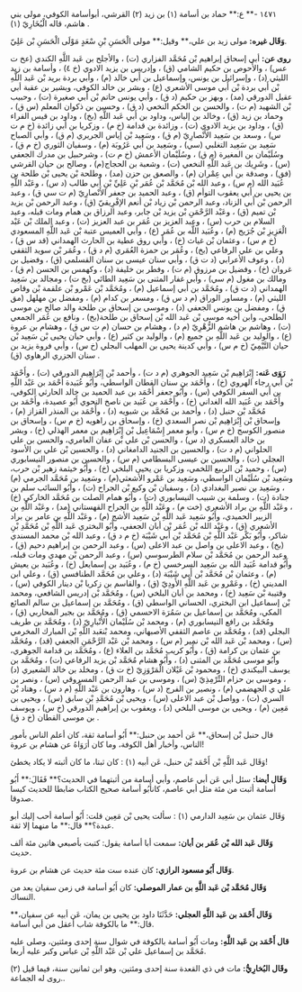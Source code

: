 ١٤٧١ -** ع:** حماد بن أسامة (١) بن زيد (٢) القرشي، أبوأسامة الكوفي، مولى بني هاشم، قاله الْبُخَارِيّ (١) .

**وَقَال غيره:** مولى زيد بن علي،** وقيل:** مولى الْحَسَنِ بْنِ سْعَدٍ مَوْلَى الْحَسَنِ بْن عَلِيّ.

**روى عن:** أبي إسحاق إبراهيم بْن مُحَمَّد الفزاري (ت) ، والأجلح بن عَبد اللَّهِ الكندي (عخ ت عس) ، والأَحوص بن حكيم الشامي (ق) ، وإدريس بن يزيد الادوي (خ ٤) ، وأسامة بن زيد الليثي (د) ، وإسرائيل بن يونس، وإسماعيل بن أَبي خالد (م) ، وأبي بردة بريد بْن عَبد اللَّهِ بْن أَبي بردة بْن أَبي موسى الأشعري (ع) ، وبشر بن خالد الكوفي، وبشير بن عقبة أبي عقيل الدورقي (مد) ، وبهز بن حكيم (د ق) ، وأبي يونس حاتم بْن أَبي صغيرة (ت) ، وحبيب بْن الشهيد (م ت) ، والحسن بن الحكم النخعي (د ق) ، وحسين بن ذكوان المعلم (س ق) ، وحماد بن زيد (ق) ، وخالد بن إلياس، وداود بن أَبي عَبد اللَّهِ (بخ) ، وداود بن قيس الفراء (ق) ، وداود بن يزيد الادوي (ت) ، وزائدة بن قدامة (خ م) ، وزكريا بن أَبي زائدة (خ م ت س) ، وسعد بن سَعِيد الأَنْصارِيّ (م ق) ، وسَعِيد بْن إياس الجريري (م ق) ، وأبي الصباح سَعِيد بن سَعِيد التغلبي (سي) ، وسَعِيد بن أَبي عَرُوبَة (م) ، وسفيان الثوري (خ م ق) ، وسُلَيْمان بن المغيرة (م ق) ، وسُلَيْمان الأعمش (خ م ت) ، وشرحبيل بن مدرك الجعفي (س) ، وشَرِيك بن عَبد اللَّهِ النخعي (ت) ، وشعبة بن الحجاج(م) ، وصالح بن حيان القرشي (فق) ، وصدقة بن أَبي عِمْران (م) ، والصعق بن حزن (مد) ، وطلحة بْن يحيى بْن طلحة بن عُبَيد الله (م س) ، وعبد الله بْن مُحَمَّد بْن عُمَر بْنِ عَلِيِّ بْنِ أَبي طالب (د س) ، وعَبْد اللَّهِ بن يحيى بن أَبي يعقوب التوأم (ق) ، وعبد الحميد بن جعفر الأَنْصارِيّ (م ت سي ق) ، وعبد الرحمن بْن أَبي الزناد، وعبد الرحمن بْن زياد بْن أنعم الإفْرِيقيّ (ق) ، وعبد الرحمن بْن يزيد بْن تميم (ق) ، وعَبْد الرَّحْمَنِ بْن يزيد بْن جابر، وعبد الرزاق بن همام ومات قبله، وعبد السلام بن حرب (س) ، وعبد العزيز بن عُمَر بن عبد العزيز (ت) ، وعبد الملك بْن عَبْد الْعَزِيزِ بْن جُرَيج (م) ، وعُبَيد اللَّه بن عُمَر (ع) ، وأبي العميس عتبة بْن عَبد اللَّهِ المسعودي (خ م س) ، وعثمان بْن غياث (خ) ، وأبي روق عطية بن الحارث الهمداني (قد س ق) ، وعلي بن علي الرفاعي (بخ) ، وعُمَر بن حمزة العُمَري (م د ق) ، وعُمَر بْن سويد الثقفي (د) ، وعوف الأعرابي (د ت ق) ، وأبي سنان عيسى بن سنان القسلمي (ق) ، وفضيل بن غروان (خ) ، وفضيل بن مرزوق (م ت) ، وفطر بن خليفة (د) ، وكهمس بن الحسن (م ق) ، ومالك بن مغول (م سي) ، وأبي غفار المثنى بن سَعِيد الطائي (بخ ت) ، ومجالد بن سَعِيد الهمداني (د ت ق) ، ومُحَمَّد بن أَبي إسماعيل (م) ، ومُحَمَّد بْن عَمْرو بْن علقمة بْن وقاص الليثي (م) ، ومساور الوراق (م د س ق) ، ومسعر بن كدام (م) ، ومفضل بن مهلهل (مق ق) ، ومفضل بن يونس الجعفي (د) ، وموسى بن إسحاق بن طلحة والد صالح بن موسى الطلحي، وابن أخيه موسى بْن عَبد الله بْن إسحاق بن طلحة(بخ) ، ونافع بن عُمَر الجمعي (ت) ، وهاشم بن هاشم الزُّهْرِيّ (م د) ، وهشام بن حسان (م ت س ق) ، وهشام بن عروة (ع) ، والوليد بن عَبد اللَّهِ بن جميع (م) ، والوليد بن كثير (ع) ، وأبي حيان يحيى بْن سَعِيد بْن حيان التَّيْمِيّ (خ م س) ، وأبي كدينة يحيى بن المهلب البجلي (خ س) ، وأبي فروة يزيد بن سنان الجزري الرهاوي (ق) .

**رَوَى عَنه:** إِبْرَاهِيم بْن سَعِيد الجوهري (م د ت) ، وأحمد بْن إِبْرَاهِيم الدورقي (ت) ، وأَحْمَد بْن أَبي رجاء الهروي (خ) ، وأَحْمَد بن سنان القطان الواسطي، وأَبُو عُبَيدة أَحْمَد بن عَبْد اللَّهِ بن أَبي السفر الكوفي (س) ، وأَبُو جعفر أَحْمَد بن عبد الحميد بن خالد الحارثي الكوفي، وأَحْمَد بن عُبَيد الله الغداني (خ) ، وأَحْمَد بن عُبَيد بن ناصخ النحوي أَبُو عصيدة، وأَحْمَد بن مُحَمَّد بْن حنبل (د) ، وأحمد بن مُحَمَّد بن شبويه (د) ، وأَحْمَد بن المنذر القزاز (م) ، وإسحاق بْن إِبْرَاهِيم بْن نصر السعدي (خ) ، وإسحاق بن راهويه (خ م س) ، وإسحاق بن منصور الكوسج (خ م س) ، وأبو معمر إِسْمَاعِيل بْن إِبْرَاهِيم بن معمر الهذلي (خ) ، وبشر بن خالد العسكري (د س) ، والحسن بْن علي بْن عفان العامري، والحسن بن علي الحلواني (م د ت) ، والحسين بن الجنيد الدامغاني (د) ، والحسين بْن علي بن الأسود العجلي (ت) ، والحسين بن عيسى البسطامي (م س) ، والحسين بن منصور النيسابوري (س) ، وحميد بْن الربيع اللخمي، وزكريا بن يحيى البلخي (خ) ، وأَبُو خيثمة زهير بْن حرب، وسَعِيد بْن سُلَيْمان الواسطي، وسَعِيد بن عَمْرو الأشعثي(م) ، وسَعِيد بن مُحَمَّد الجرمي (م) ، وسَعِيد بن نصير البغدادي (د) ، وسفيان بْن وكيع بْن الجراح (ت) ، وأَبُو السائب سلم بن جنادة (ت) ، وسلمة بن شبيب النيسابوري (ت) ، وأَبُو همام الصلت بن مُحَمَّد الخاركي (خ) ، وعَبْد اللَّهِ بن براد الأشعري (خت م) ، وعَبْد اللَّهِ بن الجراح القهستاني (مد) ، وعَبْد اللَّهِ بن الزبير الحميدي، وأَبُو سَعِيد عَبد اللَّهِ بْن سَعِيد الأشج (م) ، وعَبْد اللَّهِ بن عامر بن براد الأشعري (ق) ، وعَبْد الله بْن عُمَر بْن أبان الجعفي، وأَبُو البختري عَبد اللَّهِ بْن مُحَمَّدِ بْنِ شاكر، وأَبُو بَكْر عَبْد اللَّهِ بْن مُحَمَّد بْن أَبي شَيْبَة (خ م د ق) ، وعبد الله بْن محمد المسندي (بخ) ، وعبد الاعلى بن واصل بن عبد الاعلى (س) ، وعبد الرحمن بن إبراهيم دحيم (ق) ، وعبد الرحمن بن مُحَمَّد بْن سلام الطرسوسي (س) ، وعبد الرحمن بْن مهدي ومات قبله، وأَبُو قدامة عُبَيد الله بن سَعِيد السرخسي (خ م) ، وعُبَيد بن إسمايعل (خ) ، وعُبَيد بن يعيش (م) ، وعثمان بْن مُحَمَّد بْن أَبي شَيْبَة (د) ، وعلي بن مُحَمَّد الطنافسي (ق) ، وعلي ابن المديني (خ) ، وعَمْرو بن عَبد اللَّهِ الأَودِيّ (ق) ، والقاسم بن زكريا بْن دينار الكوفي (س) ، وقتيبة بْن سَعِيد (خ) ، ومحمد بن أبان البلخي (س) ، ومُحَمَّد بْن إدريس الشافعي، ومحمد بْن إسماعيل ابن البختري، الحساني الواسطي (ق) ، ومُحَمَّد بن إسماعيل بن سالم الصائع المكي، ومُحَمَّد بن إسماعيل بن سَمُرَة الاحسمي (ق) ، ومُحَمَّد بن بجير المحاربي (ق) ، ومُحَمَّد بن رافع النيسابوري (م) ، ومحمد بْن سُلَيْمان الأَنْبارِيّ (د) ، ومُحَمَّد بن طريف البجلي (قد) ، ومُحَمَّد بن عاصم الثقفي الأصبهاني، ومحمد بْنعَبد اللَّهِ بْن المبارك المخرمي (س) ، ومحمد بْن عَبد الله بْن نمير (م س) ، ومحمد بْن عَبْد الرَّحْمَنِ الجعفي (قد) ، ومُحَمَّد بن عثمان بن كرامة (ق) ، وأَبُو كريب مُحَمَّد بن العلاء (ع) ، ومُحَمَّد بن قدامة الجوهري، وأَبُو موسى مُحَمَّد بن المثنى (د) ، وأَبُو هشام مُحَمَّد بْن يزيد الرفاعي (ت) ، ومُحَمَّد بن يوسف البيكندي (خ) ، ومحمود بْن غَيْلان الْمَرْوَزِيّ (خ ت ق) ، ومخلد بن خالد الشعيري (د) ، وموسى بن حزام التِّرْمِذِيّ (س) ، وموسى بن عبد الرحمن المسروقي (س) ، ونصر بن علي ي الجهضمي (م) ، ونصير بن الفرج (د س) ، وهارون بن عَبْد اللَّهِ (م د س) ، وهناد بْن السري (ت) ، وواصل بْن عبد الاعلى (س) ، ويحيى بْن مُحَمَّدِ بْنِ سابق (س) ، ويحيى بن مَعِين (م) ، ويحيى بن موسى البلخي (د) ، ويعقوب بن إبراهيم الدورقي (خ س) ، ويوسف بن موسى القطان (خ د ق) .

قال حنبل بْن إسحاق،** عَن أحمد بن حنبل:** أَبُو أسامة ثقة، كان أعلم الناس بأمور الناس، وأخبار أهل الكوفة، وما كان أرَوَاهُ عن هشام بن عروة!

وَقَال عَبد اللَّهِ بْن أَحْمَد بْن حنبل، عَن أبيه (١) : كان ثبتا، ما كان أثبته لا يكاد يخطئ!

**وَقَال أيضا:** سئل أبي عَن أبي عاصم، وأبي أسامة من أثبتهما في الحديث؟** فَقَالَ:** أَبُو أسامة أثبت من مئة مثل أبي عاصم، كانأَبُو أسامة صحيح الكتاب ضابطا للحديث كيسا صدوقا.

وَقَال عثمان بن سَعِيد الدارمي (١) : سألت يحيى بْن مَعِين قلت: أَبُو أسامة أحب إليك أبو عبدة؟** قال:** ما منهما إلا ثقة.

**وَقَال عَبد الله بْن عُمَر بن أبان:** سمعت أبا أسامة يقول: كتبت بأصبعي هاتين مئة ألف حديث.

**وَقَال أَبُو مسعود الرازي:** كان عنده ست مئة حديث عن هشام بن عروة.

**وَقَال مُحَمَّد بْن عَبد اللَّهِ بن عمار الموصلي:** كان أَبُو أسامة في زمن سفيان يعد من النساك.

**وَقَال أَحْمَد بن عَبد اللَّهِ العجلي:** حَدَّثَنَا داود بن يحيى بن يمان، عَن أبيه عن سفيان،** قال:** ما بالكوفة شاب أعقل من أبي أسامة.

**قال أَحْمَد بن عَبد اللَّهِ:** ومات أَبُو أسامة بالكوفة في شوال سنة إحدى ومئتين، وصلى عليه مُحَمَّد بن إسماعيل علي بْن عَبْد اللَّهِ بْن عباس وكبر عليه أربعا.

**وقَال البُخارِيُّ:** مات في ذي القعدة سنة إحدى ومئتين، وهو ابن ثمانين سنة، فيما قيل (٢) .روى له الجماعة.